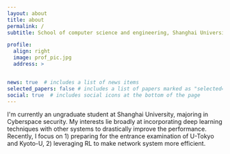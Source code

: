 ```yaml
---
layout: about
title: about
permalink: /
subtitle: School of computer science and engineering, Shanghai University

profile:
  align: right
  image: prof_pic.jpg
  address: >


news: true  # includes a list of news items
selected_papers: false # includes a list of papers marked as "selected={true}"
social: true  # includes social icons at the bottom of the page
---
```


I'm currently an ungraduate student at Shanghai University, majoring in Cyberspace security. My interests lie broadly at incorporating deep learning techniques with other systems to drastically improve the performance. Recently, I focus on 1) preparing for the entrance examination of U-Tokyo and Kyoto-U, 2) leveraging RL to make network system more efficient.